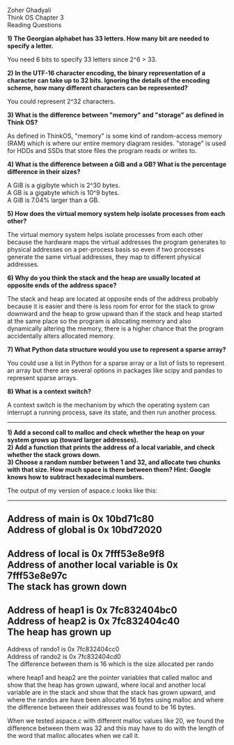 Zoher Ghadyali  
Think OS Chapter 3  
Reading Questions

**1) The Georgian alphabet has 33 letters.  How many bit are needed to specify a letter.**

You need 6 bits to specify 33 letters since 2^6 > 33.

**2) In the UTF-16 character encoding, the binary representation of a character can take up to 32 bits.  Ignoring the details of the encoding scheme, how many different characters can be represented?**

You could represent 2^32 characters.

**3) What is the difference between "memory" and "storage" as defined in Think OS?**

As defined in ThinkOS, "memory" is some kind of random-access memory (RAM) which is where our entire memory diagram resides. "storage" is used for HDDs and SSDs that store files the program reads or writes to.

**4) What is the difference between a GiB and a GB?  What is the percentage difference in their sizes?**

A GiB is a gigibyte which is 2^30 bytes.  
A GB is a gigabyte which is 10^9 bytes.  
A GiB is 7.04% larger than a GB.

**5) How does the virtual memory system help isolate processes from each other?**

The virtual memory system helps isolate processes from each other because the hardware maps the virtual addresses the program generates to physical addresses on a per-process basis so even if two processes generate the same virtual addresses, they map to different physical addresses.

**6) Why do you think the stack and the heap are usually located at opposite ends of the address space?**

The stack and heap are located at opposite ends of the address probably because it is easier and there is less room for error for the stack to grow downward and the heap to grow upward than if the stack and heap started at the same place so the program is allocating memory and also dynamically altering the memory, there is a higher chance that the program accidentally alters allocated memory.

**7) What Python data structure would you use to represent a sparse array?**

You could use a list in Python for a sparse array or a list of lists to represent an array but there are several options in packages like scipy and pandas to represent sparse arrays.

**8) What is a context switch?**

A context switch is the mechanism by which the operating system can interrupt a running process, save its state, and then run another process.

--------------------------------------------------

**1) Add a second call to malloc and check whether the heap on your system grows up (toward larger addresses).  
2) Add a function that prints the address of a local variable, and check whether the stack grows down.  
3) Choose a random number between 1 and 32, and allocate two chunks with that size.  How much space is there between them?  Hint: Google knows how to subtract hexadecimal numbers.**

The output of my version of aspace.c looks like this:

-----------------------  
Address of main is 0x                    10bd71c80  
Address of global is 0x                  10bd72020  
-----------------------  
Address of local is 0x                   7fff53e8e9f8  
Address of another local variable is 0x  7fff53e8e97c  
The stack has grown down  
-----------------------
Address of heap1 is 0x                   7fc832404bc0  
Address of heap2 is 0x                   7fc832404c40  
The heap has grown up  
-----------------------  
Address of rando1 is 0x                  7fc832404cc0  
Address of rando2 is 0x                  7fc832404cd0  
The difference between them is 16 which is the size allocated per rando  

where heap1 and heap2 are the pointer variables that called malloc and show that the heap has grown upward, where local and another local variable are in the stack and show that the stack has grown upward, and where the randos are have been allocated 16 bytes using malloc and where the difference between their addresses was found to be 16 bytes.

When we tested aspace.c with different malloc values like 20, we found the difference between them was 32 and this may have to do with the length of the word that malloc allocates when we call it.





